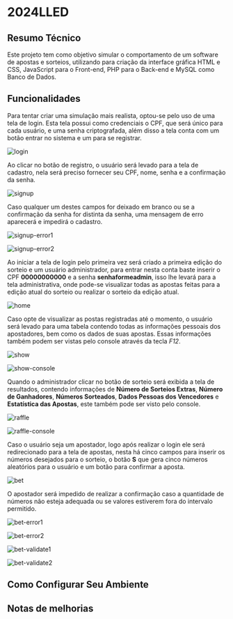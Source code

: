 # 2024LLED
## Resumo Técnico
Este projeto tem como objetivo simular o comportamento de um software de apostas e sorteios, utilizando para criação da interface gráfica HTML e CSS, JavaScript para o Front-end, PHP para o Back-end e MySQL como Banco de Dados. 

## Funcionalidades
Para tentar criar uma simulação mais realista, optou-se pelo uso de uma tela de login. Esta tela possui como credenciais o CPF, que será único para cada usuário, e uma senha criptografada, além disso a tela conta com um botão entrar no sistema e um para se registrar.

![login](https://github.com/ArthurZL/2024LLED/assets/71044771/c5818372-98a4-4123-b41e-cffdc43e5a86)


Ao clicar no botão de registro, o usuário será levado para a tela de cadastro, nela será preciso fornecer seu CPF, nome, senha e a confirmação da senha.

![signup](https://github.com/ArthurZL/2024LLED/assets/71044771/92cb855e-b026-488e-982c-665e73e4359c)


Caso qualquer um destes campos for deixado em branco ou se a confirmação da senha for distinta da senha, uma mensagem de erro aparecerá e impedirá o cadastro.

![signup-error1](https://github.com/ArthurZL/2024LLED/assets/71044771/68158b55-2358-491c-aa39-34333e727500)

![signup-error2](https://github.com/ArthurZL/2024LLED/assets/71044771/7af5789c-53df-40bf-9e61-0cbccbdf829f)


Ao iniciar a tela de login pelo primeira vez será criado a primeira edição do sorteio e um usuário administrador, para entrar nesta conta baste inserir o CPF **00000000000** e a senha **senhaformeadmin**, isso lhe levará para a tela administrativa, onde pode-se visualizar todas as apostas feitas para a edição atual do sorteio ou realizar o sorteio da edição atual.

![home](https://github.com/ArthurZL/2024LLED/assets/71044771/5c28026f-a6ac-46c1-a691-ed2dd16d7046)


Caso opte de visualizar as postas registradas até o momento, o usuário será levado para uma tabela contendo todas as informações pessoais dos apostadores, bem como os dados de suas apostas. Essas informações também podem ser vistas pelo console através da tecla *F12*.

![show](https://github.com/ArthurZL/2024LLED/assets/71044771/42a81844-5e77-4202-a2c1-704043f04302)

![show-console](https://github.com/ArthurZL/2024LLED/assets/71044771/23cfdd98-f6d8-4ff6-bac6-ec6f170d6240)


Quando o administrador clicar no botão de sorteio será exibida a tela de resultados, contendo informações de **Número de Sorteios Extras**, **Número de Ganhadores**, **Números Sorteados**, **Dados Pessoas dos Vencedores** e **Estatística das Apostas**, este também pode ser visto pelo console.

![raffle](https://github.com/ArthurZL/2024LLED/assets/71044771/3294f879-b077-40cd-afad-b3d2ee87af86)

![raffle-console](https://github.com/ArthurZL/2024LLED/assets/71044771/5c99ebac-2abd-4539-9e45-78ace1c86193)


Caso o usuário seja um apostador, logo após realizar o login ele será redirecionado para a tela de apostas, nesta há cinco campos para inserir os números desejados para o sorteio, o botão **S** que gera cinco números aleatórios para o usuário e um botão para confirmar a aposta.

![bet](https://github.com/ArthurZL/2024LLED/assets/71044771/1d45c7dd-603c-460e-b3ed-9e05da60a34c)


O apostador será impedido de realizar a confirmação caso a quantidade de números não esteja adequada ou se valores estiverem fora do intervalo permitido.

![bet-error1](https://github.com/ArthurZL/2024LLED/assets/71044771/dbd3e928-5399-45b7-8ba9-edb4d085c77d)

![bet-error2](https://github.com/ArthurZL/2024LLED/assets/71044771/0efb6f47-a3d8-4e97-9807-0a63bb494b25)

![bet-validate1](https://github.com/ArthurZL/2024LLED/assets/71044771/c001e261-5737-42ff-b322-7531806452c8)

![bet-validate2](https://github.com/ArthurZL/2024LLED/assets/71044771/7467382a-4048-46d3-b0f2-63c64ffc15de)


## Como Configurar Seu Ambiente

## Notas de melhorias
